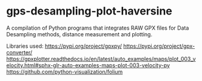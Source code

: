 # gps-desampling-plot-haversine
A compilation of Python programs that integrates RAW GPX files for Data Desampling methods, distance measurement and plotting.


Libraries used:
https://pypi.org/project/gpxpy/
https://pypi.org/project/gpx-converter/
https://gpxplotter.readthedocs.io/en/latest/auto_examples/maps/plot_003_velocity.html#sphx-glr-auto-examples-maps-plot-003-velocity-py
https://github.com/python-visualization/folium

